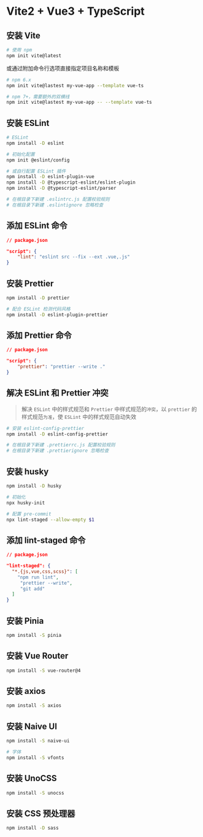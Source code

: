 # Vite2 + Vue3 + TypeScript

## 安装 Vite

``` sh
# 使用 npm
npm init vite@latest
```

或通过附加命令行选项直接指定项目名称和模板

``` sh
# npm 6.x
npm init vite@lastest my-vue-app --template vue-ts

# npm 7+，需要额外的双横线
npm init vite@lastest my-vue-app -- --template vue-ts
```

## 安装 ESLint

``` sh
# ESLint
npm install -D eslint

# 初始化配置
npm init @eslint/config

# 或自行配置 ESLint 插件
npm install -D eslint-plugin-vue
npm install -D @typescript-eslint/eslint-plugin
npm install -D @typescript-eslint/parser

# 在根目录下新建 .eslintrc.js 配置校验规则
# 在根目录下新建 .eslintignore 忽略检查
```

## 添加 ESLint 命令

``` json
// package.json

"script": {
    "lint": "eslint src --fix --ext .vue,.js"
}
```

## 安装 Prettier

``` sh
npm install -D prettier

# 配合 ESLint 检测代码风格
npm install -D eslint-plugin-prettier
```

## 添加 Prettier 命令

``` json
// package.json

"script": {
    "prettier": "prettier --write ."
}
```

## 解决 ESLint 和 Prettier 冲突

> 解决 <span color=#ff502c>`ESLint`</span> 中的样式规范和 `Prettier` 中样式规范的`冲突`，以 `prettier` 的样式规范`为准`，使 `ESLint` 中的样式规范自动失效

``` sh
# 安装 eslint-config-prettier
npm install -D eslint-config-prettier

# 在根目录下新建 .prettierrc.js 配置校验规则
# 在根目录下新建 .prettierignore 忽略检查
```

## 安装 husky

``` sh
npm install -D husky

# 初始化
npx husky-init

# 配置 pre-commit
npx lint-staged --allow-empty $1
```

## 添加 lint-staged 命令

``` json
// package.json

"lint-staged": {
  "*.{js,vue,css,scss}": [
    "npm run lint",
     "prettier --write",
     "git add"
  ]
}
```

## 安装 Pinia

``` sh
npm install -S pinia
```

## 安装 Vue Router

``` sh
npm install -S vue-router@4
```

## 安装 axios

``` sh
npm install -S axios
```

## 安装 Naive UI

``` sh
npm install -S naive-ui

# 字体
npm install -S vfonts
```

## 安装 UnoCSS

``` sh
npm install -S unocss
```

## 安装 CSS 预处理器

``` sh
npm install -D sass
```

